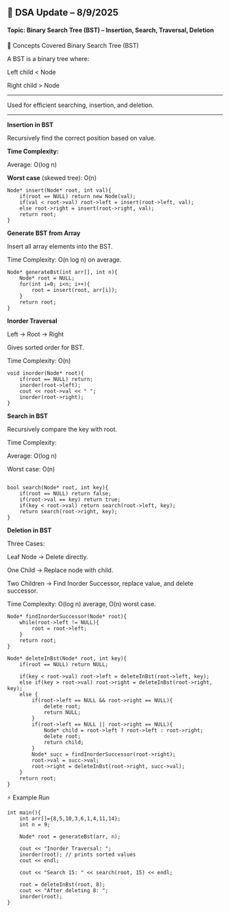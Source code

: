 ## 📘 DSA Update – 8/9/2025
#### Topic: Binary Search Tree (BST) – Insertion, Search, Traversal, Deletion



🔑 Concepts Covered
Binary Search Tree (BST)


A BST is a binary tree where:

Left child < Node

Right child > Node

---

Used for efficient searching, insertion, and deletion.

---

**Insertion in BST**

Recursively find the correct position based on value.

**Time Complexity:**

Average: O(log n)

**Worst case** (skewed tree): O(n)

```
Node* insert(Node* root, int val){
    if(root == NULL) return new Node(val);
    if(val < root->val) root->left = insert(root->left, val);
    else root->right = insert(root->right, val);
    return root;
}
```

**Generate BST from Array**

Insert all array elements into the BST.

Time Complexity: O(n log n) on average.

```
Node* generateBst(int arr[], int n){
    Node* root = NULL;
    for(int i=0; i<n; i++){
        root = insert(root, arr[i]);
    }
    return root;
}
```

**Inorder Traversal**

Left → Root → Right

Gives sorted order for BST.

Time Complexity: O(n)

```
void inorder(Node* root){
    if(root == NULL) return;
    inorder(root->left);
    cout << root->val << " ";
    inorder(root->right);
}
```


**Search in BST**

Recursively compare the key with root.

Time Complexity:

Average: O(log n)

Worst case: O(n)
```

bool search(Node* root, int key){
    if(root == NULL) return false;
    if(root->val == key) return true;
    if(key < root->val) return search(root->left, key);
    return search(root->right, key);
}
```

**Deletion in BST**

Three Cases:

Leaf Node → Delete directly.

One Child → Replace node with child.

Two Children → Find Inorder Successor, replace value, and delete successor.

Time Complexity: O(log n) average, O(n) worst case.

```
Node* findInorderSuccessor(Node* root){
    while(root->left != NULL){
        root = root->left;
    }
    return root;
}

Node* deleteInBst(Node* root, int key){
    if(root == NULL) return NULL;

    if(key < root->val) root->left = deleteInBst(root->left, key);
    else if(key > root->val) root->right = deleteInBst(root->right, key);
    else {
        if(root->left == NULL && root->right == NULL){
            delete root;
            return NULL;
        }
        if(root->left == NULL || root->right == NULL){
            Node* child = root->left ? root->left : root->right;
            delete root;
            return child;
        }
        Node* succ = findInorderSuccessor(root->right);
        root->val = succ->val;
        root->right = deleteInBst(root->right, succ->val);
    }
    return root;
}
```

⚡ Example Run
```
int main(){
    int arr[]={8,5,10,3,6,1,4,11,14};
    int n = 9;

    Node* root = generateBst(arr, n);

    cout << "Inorder Traversal: ";
    inorder(root); // prints sorted values
    cout << endl;

    cout << "Search 15: " << search(root, 15) << endl;

    root = deleteInBst(root, 8);
    cout << "After deleting 8: ";
    inorder(root);
}
```



